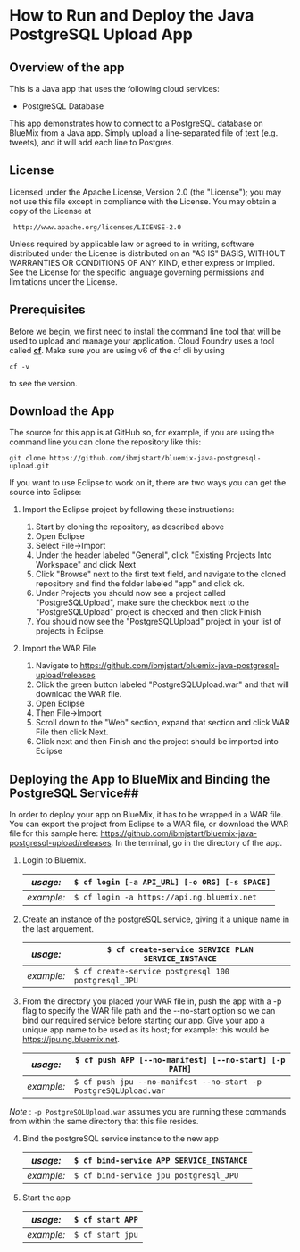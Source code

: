 # How to Run and Deploy the Java PostgreSQL Upload App #

## Overview of the app ##

This is a Java app that uses the following cloud services:

- PostgreSQL Database

This app demonstrates how to connect to a PostgreSQL database on BlueMix from a Java app. 
Simply upload a line-separated file of text (e.g. tweets), and it will add each line to Postgres.

## License ##
Licensed under the Apache License, Version 2.0 (the "License"); you may not use this file except in compliance with the License. You may obtain a copy of the License at

     http://www.apache.org/licenses/LICENSE-2.0

Unless required by applicable law or agreed to in writing, software distributed under the License is distributed on an "AS IS" BASIS, WITHOUT WARRANTIES OR CONDITIONS OF ANY KIND, either express or implied. See the License for the specific language governing permissions and limitations under the License.

## Prerequisites ##

Before we begin, we first need to install the command line tool that will be used to upload and manage your application. Cloud Foundry uses a tool called [**cf**](https://github.com/cloudfoundry/cli).  Make sure you are using v6 of the cf cli by using

	cf -v
	
to see the version.
        
## Download the App ##

The source for this app is at GitHub so, for example, if you are using the command line you can clone the repository like this:

	git clone https://github.com/ibmjstart/bluemix-java-postgresql-upload.git
		
If you want to use Eclipse to work on it, there are two ways you can get the source into Eclipse:

1. Import the Eclipse project by following these instructions:
	1. Start by cloning the repository, as described above
	2. Open Eclipse
	3. Select File->Import
	4. Under the header labeled "General", click "Existing Projects Into Workspace" and click Next
	5. Click "Browse" next to the first text field, and navigate to the cloned repository and find the folder labeled "app" and click ok.
	6. Under Projects you should now see a project called "PostgreSQLUpload", make sure the checkbox next to the "PostgreSQLUpload" project is checked and then click Finish
	7. You should now see the "PostgreSQLUpload" project in your list of projects in Eclipse.

2. Import the WAR File
	1. Navigate to https://github.com/ibmjstart/bluemix-java-postgresql-upload/releases
	2. Click the green button labeled "PostgreSQLUpload.war" and that will download the WAR file.
	3. Open Eclipse
	4. Then File->Import
	5. Scroll down to the "Web" section, expand that section and click WAR File then click Next.
	6. Click next and then Finish and the project should be imported into Eclipse

## Deploying the App to BlueMix and Binding the PostgreSQL Service##

In order to deploy your app on BlueMix, it has to be wrapped in a WAR file.  You can export the project from Eclipse to a WAR file, or download the WAR file for this sample here: https://github.com/ibmjstart/bluemix-java-postgresql-upload/releases.  In the terminal, go in the directory of the app. 

1. Login to Bluemix.

   | *usage:*   | `$ cf login [-a API_URL] [-o ORG] [-s SPACE]`|
   |------------|----------------------------------------------|
   | *example:* | `$ cf login -a https://api.ng.bluemix.net`   |

2. Create an instance of the postgreSQL service, giving it a unique name in the last arguement.

   | *usage:*   | `$ cf create-service SERVICE PLAN SERVICE_INSTANCE`|
   |------------|----------------------------------------------------|
   | *example:* | `$ cf create-service postgresql 100 postgresql_JPU`|

3. From the directory you placed your WAR file in, push the app with a -p flag to specify the WAR file path and the --no-start option so we can bind our required service before starting our app.  Give your app a unique app name to be used as its host; for example: this would be https://jpu.ng.bluemix.net.

   | *usage:*   | `$ cf push APP [--no-manifest] [--no-start] [-p PATH]`       |
   |------------|-----------------------------------------------------------------|
   | *example:* | `$ cf push jpu --no-manifest --no-start -p PostgreSQLUpload.war`|

*Note* : `-p PostgreSQLUpload.war` assumes you are running these commands from within the same directory that this file resides.

4. Bind the postgreSQL service instance to the new app

   | *usage:*   | `$ cf bind-service APP SERVICE_INSTANCE`|
   |------------|-----------------------------------------|
   | *example:* | `$ cf bind-service jpu postgresql_JPU`|

5. Start the app

   | *usage:*   | `$ cf start APP`|
   |------------|-----------------|
   | *example:* | `$ cf start jpu`|

